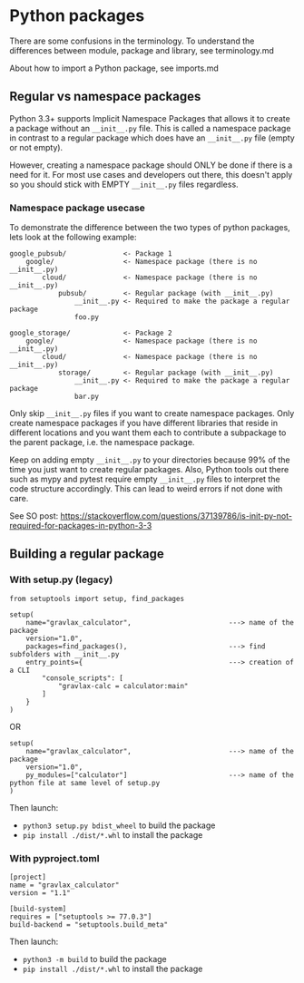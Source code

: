 # Python packages

There are some confusions in the terminology. To understand the differences
between module, package and library, see terminology.md 

About how to import a Python package, see imports.md

## Regular vs namespace packages

Python 3.3+ supports Implicit Namespace Packages that allows it to create a package without an `__init__.py` file. This is called a namespace package in contrast to a regular package which does have an `__init__.py` file (empty or not empty).

However, creating a namespace package should ONLY be done if there is a need for it. For most use cases and developers out there, this doesn't apply so you should stick with EMPTY `__init__.py` files regardless.

### Namespace package usecase

To demonstrate the difference between the two types of python packages, lets look at the following example:
```
google_pubsub/              <- Package 1
    google/                 <- Namespace package (there is no __init__.py)
        cloud/              <- Namespace package (there is no __init__.py)
            pubsub/         <- Regular package (with __init__.py)
                __init__.py <- Required to make the package a regular package
                foo.py

google_storage/             <- Package 2
    google/                 <- Namespace package (there is no __init__.py)
        cloud/              <- Namespace package (there is no __init__.py)
            storage/        <- Regular package (with __init__.py)
                __init__.py <- Required to make the package a regular package
                bar.py
```

Only skip `__init__.py` files if you want to create namespace packages. Only create namespace packages if you have different libraries that reside in different locations and you want them each to contribute a subpackage to the parent package, i.e. the namespace package.

Keep on adding empty `__init__.py` to your directories because 99% of the time you just want to create regular packages. Also, Python tools out there such as mypy and pytest require empty `__init__.py` files to interpret the code structure accordingly. This can lead to weird errors if not done with care.

See SO post: https://stackoverflow.com/questions/37139786/is-init-py-not-required-for-packages-in-python-3-3

## Building a regular package

### With setup.py (legacy)

```
from setuptools import setup, find_packages

setup(
    name="gravlax_calculator",                        ---> name of the package
    version="1.0",
    packages=find_packages(),                         ---> find subfolders with __init__.py
    entry_points={                                    ---> creation of a CLI
        "console_scripts": [
            "gravlax-calc = calculator:main"
        ]
    }
)
```

OR

```
setup(
    name="gravlax_calculator",                        ---> name of the package
    version="1.0",
    py_modules=["calculator"]                         ---> name of the python file at same level of setup.py 
)
```

Then launch:
- `python3 setup.py bdist_wheel` to build the package
- `pip install ./dist/*.whl` to install the package

### With pyproject.toml

```
[project]
name = "gravlax_calculator"
version = "1.1"

[build-system]
requires = ["setuptools >= 77.0.3"]
build-backend = "setuptools.build_meta"
```

Then launch:
- `python3 -m build` to build the package
- `pip install ./dist/*.whl` to install the package